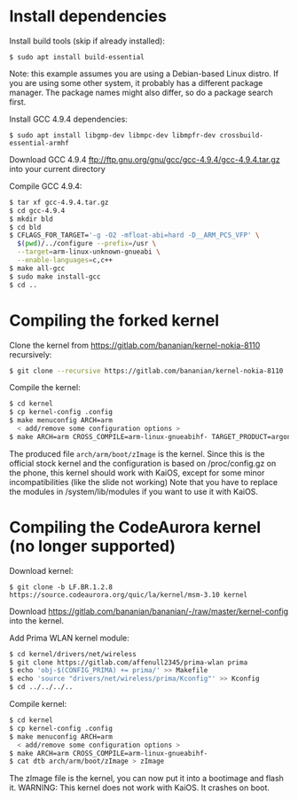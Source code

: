 # Install dependencies
Install build tools (skip if already installed):

    $ sudo apt install build-essential

Note: this example assumes you are using a Debian-based Linux distro. If you
are using some other system, it probably has a different package manager. The
package names might also differ, so do a package search first.

Install GCC 4.9.4 dependencies:

    $ sudo apt install libgmp-dev libmpc-dev libmpfr-dev crossbuild-essential-armhf

Download GCC 4.9.4 <ftp://ftp.gnu.org/gnu/gcc/gcc-4.9.4/gcc-4.9.4.tar.gz>
into your current directory

Compile GCC 4.9.4:

```sh
$ tar xf gcc-4.9.4.tar.gz
$ cd gcc-4.9.4
$ mkdir bld
$ cd bld
$ CFLAGS_FOR_TARGET='-g -O2 -mfloat-abi=hard -D__ARM_PCS_VFP' \
  $(pwd)/../configure --prefix=/usr \
  --target=arm-linux-unknown-gnueabi \
  --enable-languages=c,c++
$ make all-gcc
$ sudo make install-gcc
$ cd ..
```

# Compiling the forked kernel

Clone the kernel from <https://gitlab.com/bananian/kernel-nokia-8110>
recursively:

```sh
$ git clone --recursive https://gitlab.com/bananian/kernel-nokia-8110
```

Compile the kernel:

```sh
$ cd kernel
$ cp kernel-config .config
$ make menuconfig ARCH=arm
  < add/remove some configuration options >
$ make ARCH=arm CROSS_COMPILE=arm-linux-gnueabihf- TARGET_PRODUCT=argon
```

The produced file `arch/arm/boot/zImage` is the kernel.
Since this is the official stock kernel and the configuration is based on
/proc/config.gz on the phone, this kernel should work with KaiOS, except for
some minor incompatibilities (like the slide not working)
Note that you have to replace the modules in /system/lib/modules if you want to
use it with KaiOS.

# Compiling the CodeAurora kernel (no longer supported)

Download kernel:

    $ git clone -b LF.BR.1.2.8 https://source.codeaurora.org/quic/la/kernel/msm-3.10 kernel

Download <https://gitlab.com/bananian/bananian/-/raw/master/kernel-config>
into the kernel.

Add Prima WLAN kernel module:

```sh
$ cd kernel/drivers/net/wireless
$ git clone https://gitlab.com/affenull2345/prima-wlan prima
$ echo 'obj-$(CONFIG_PRIMA) += prima/' >> Makefile
$ echo 'source "drivers/net/wireless/prima/Kconfig"' >> Kconfig
$ cd ../../../..
```

Compile kernel:

```sh
$ cd kernel
$ cp kernel-config .config
$ make menuconfig ARCH=arm
  < add/remove some configuration options >
$ make ARCH=arm CROSS_COMPILE=arm-linux-gnueabihf-
$ cat dtb arch/arm/boot/zImage > zImage
```

The zImage file is the kernel, you can now put it into a bootimage and flash it.
WARNING: This kernel does not work with KaiOS. It crashes on boot.
